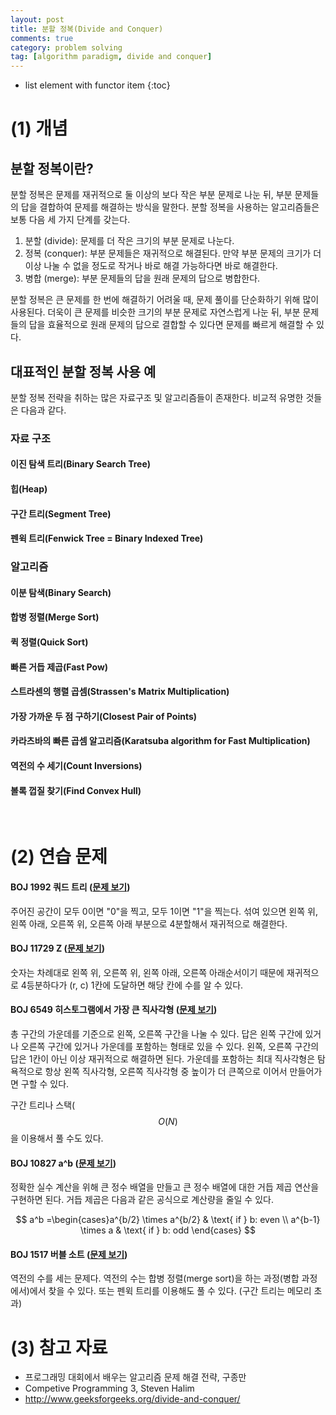 ```yaml
---
layout: post
title: 분할 정복(Divide and Conquer)
comments: true
category: problem solving
tag: [algorithm paradigm, divide and conquer]
---
```


* list element with functor item
{:toc}
# (1) 개념



## 분할 정복이란?

분할 정복은 문제를 재귀적으로 둘 이상의 보다 작은 부분 문제로 나눈 뒤, 부분 문제들의 답을 결합하여 문제를 해결하는 방식을 말한다. 분할 정복을 사용하는 알고리즘들은 보통 다음 세 가지 단계를 갖는다.

1. 분할 (divide): 문제를 더 작은 크기의 부분 문제로 나눈다.
2. 정복 (conquer): 부분 문제들은 재귀적으로 해결된다. 만약 부분 문제의 크기가 더 이상 나눌 수 없을 정도로 작거나 바로 해결 가능하다면 바로 해결한다.
3. 병합 (merge): 부분 문제들의 답을 원래 문제의 답으로 병합한다.

분할 정복은 큰 문제를 한 번에 해결하기 어려울 때, 문제 풀이를 단순화하기 위해 많이 사용된다. 더욱이 큰 문제를 비슷한 크기의 부분 문제로 자연스럽게 나눈 뒤, 부분 문제들의 답을 효율적으로 원래 문제의 답으로 결합할 수 있다면 문제를 빠르게 해결할 수 있다.



## 대표적인 분할 정복 사용 예

분할 정복 전략을 취하는 많은 자료구조 및 알고리즘들이 존재한다. 비교적 유명한 것들은 다음과 같다.

### 자료 구조

#### 이진 탐색 트리(Binary Search Tree)

#### 힙(Heap)

#### 구간 트리(Segment Tree)
#### 펜윅 트리(Fenwick Tree = Binary Indexed Tree)

### 알고리즘

#### 이분 탐색(Binary Search)
#### 합병 정렬(Merge Sort)
#### 퀵 정렬(Quick Sort)
#### 빠른 거듭 제곱(Fast Pow)
#### 스트라센의 행렬 곱셈(Strassen's Matrix Multiplication)
#### 가장 가까운 두 점 구하기(Closest Pair of Points)
#### 카라츠바의 빠른 곱셈 알고리즘(Karatsuba algorithm for Fast Multiplication)
#### 역전의 수 세기(Count Inversions)
#### 볼록 껍질 찾기(Find Convex Hull)

<br>

# (2) 연습 문제

#### BOJ 1992 쿼드 트리 ([문제 보기](https://www.acmicpc.net/problem/1992))

주어진 공간이 모두 0이면 "0"을 찍고, 모두 1이면 "1"을 찍는다. 섞여 있으면 왼쪽 위, 왼쪽 아래, 오른쪽 위, 오른쪽 아래 부분으로 4분할해서 재귀적으로 해결한다. 

#### BOJ 11729 Z ([문제 보기](https://www.acmicpc.net/problem/11729))

숫자는 차례대로 왼쪽 위, 오른쪽 위, 왼쪽 아래, 오른쪽 아래순서이기 때문에 재귀적으로 4등분하다가 (r, c) 1칸에 도달하면 해당 칸에 수를 알 수 있다.

#### BOJ 6549 히스토그램에서 가장 큰 직사각형 ([문제 보기](https://www.acmicpc.net/problem/6549))

총 구간의 가운데를 기준으로 왼쪽, 오른쪽 구간을 나눌 수 있다. 답은 왼쪽 구간에 있거나 오른쪽 구간에 있거나 가운데를 포함하는 형태로 있을 수 있다. 왼쪽, 오른쪽 구간의 답은 1칸이 아닌 이상 재귀적으로 해결하면 된다. 가운데를 포함하는 최대 직사각형은 탐욕적으로 항상 왼쪽 직사각형, 오른쪽 직사각형 중 높이가 더 큰쪽으로 이어서 만들어가면 구할 수 있다.

구간 트리나 스택($$O(N)$$을 이용해서 풀 수도 있다.

#### BOJ 10827 a^b ([문제 보기](https://www.acmicpc.net/problem/10827))

정확한 실수 계산을 위해 큰 정수 배열을 만들고 큰 정수 배열에 대한 거듭 제곱 연산을 구현하면 된다. 거듭 제곱은 다음과 같은 공식으로 계산량을 줄일 수 있다.

$$ a^b =\begin{cases}a^{b/2} \times a^{b/2} & \text{ if } b: even \\ a^{b-1} \times a & \text{ if } b: odd \end{cases} $$ 

#### BOJ 1517 버블 소트 ([문제 보기](https://www.acmicpc.net/problem/1517))

역전의 수를 세는 문제다. 역전의 수는 합병 정렬(merge sort)을 하는 과정(병합 과정에서)에서 찾을 수 있다. 또는 펜윅 트리를 이용해도 풀 수 있다. (구간 트리는 메모리 초과)



# (3) 참고 자료

- 프로그래밍 대회에서 배우는 알고리즘 문제 해결 전략, 구종만
- Competive Programming 3, Steven Halim
- http://www.geeksforgeeks.org/divide-and-conquer/